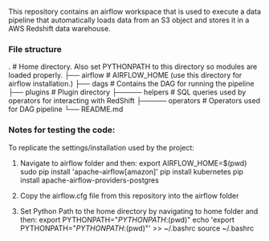 This repository contains an airflow workspace that is used to execute a data pipeline that automatically loads data from an S3 object and stores it in a AWS Redshift data warehouse.

### File structure

.			      # Home directory. Also set PYTHONPATH to this directory so modules are loaded properly.
├── airflow                   # AIRFLOW_HOME (use this directory for airflow installation.)
├── dags                      # Contains the DAG for running the pipeline
├── plugins                   # Plugin directory
├───── helpers	              # SQL queries used by operators for interacting with RedShift
├───── operators              # Operators used for DAG pipeline
└── README.md

### Notes for testing the code:
To replicate the settings/installation used by the project:
1) Navigate to airflow folder and then:
export AIRFLOW_HOME=$(pwd)
sudo pip install 'apache-airflow[amazon]'
pip install kubernetes
pip install apache-airflow-providers-postgres 

2) Copy the airflow.cfg file from this repository into the airflow folder

3) Set Python Path to the home directory by navigating to home folder and then:
export PYTHONPATH="$PYTHONPATH:$(pwd)"
echo 'export PYTHONPATH="$PYTHONPATH:$(pwd)"' >> ~/.bashrc
source ~/.bashrc
